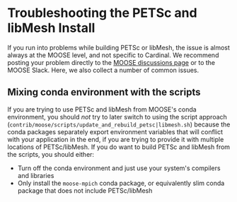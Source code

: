 # Troubleshooting the PETSc and libMesh Install

If you run into problems while building PETSc or libMesh, the issue is almost always
at the MOOSE level, and not specific to Cardinal. We recommend posting your problem directly
to the [MOOSE discussions page](https://github.com/idaholab/moose/discussions) or to
the MOOSE Slack. Here, we also collect a number of common issues.

## Mixing conda environment with the scripts

If you are trying to use PETSc and libMesh from MOOSE's conda environment, you should
*not* try to later switch to using the script approach
(`contrib/moose/scripts/update_and_rebuild_petsc|libmesh.sh`) because the conda packages
separately export environment variables that will conflict with your application in the
end, if you are trying to provide it with multiple locations of PETSc/libMesh. If you
do want to build PETSc and libMesh from the scripts, you should either:

- Turn off the conda environment and just use your system's compilers and libraries
- Only install the `moose-mpich` conda package, or equivalently slim conda package that
  does not include PETSc/libMesh
